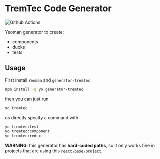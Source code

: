 # TremTec Code Generator

![Github Actions](https://github.com/marco-souza/react-base-project/workflows/Npm%20Publish/badge.svg)

Yeoman generator to create:

- components
- ducks
- tests

## Usage

First install `Yeoman` and `generator-tremtec`

```sh
npm install -g yo generator-tremtec
```

then you can just run

```sh
yo tremtec
```

os directly specify a command with

```sh
yo tremtec:test
yo tremtec:component
yo tremtec:redux
```

**WARNING**: this generator has **hard-coded paths**, so it only works fine in projects that are using this [`react-base-project`](https://github.com/marco-souza/react-base-project).
